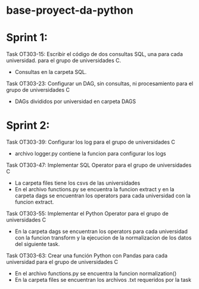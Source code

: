 # base-proyect-da-python

# Sprint 1:

Task OT303-15: Escribir el código de dos consultas SQL, una para cada universidad. para el grupo de universidades C.
* Consultas en la carpeta SQL.

Task OT303-23: Configurar un DAG, sin consultas, ni procesamiento para el grupo de universidades C
* DAGs divididos por universidad en carpeta DAGS

# Sprint 2:

Task OT303-39: Configurar los log para el grupo de universidades C
* archivo logger.py contiene la funcion para configurar los logs

Task OT303-47: Implementar SQL Operator para el grupo de universidades C
* La carpeta files tiene los csvs de las universidades
* En el archivo functions.py se encuentra la funcion extract y en la carpeta dags se encuentran los operators para cada universidad con la funcion extract.

Task OT303-55: Implementar el Python Operator para el grupo de universidades C
* En la carpeta dags se encuentran los operators para cada universidad con la funcion transform y la ejecucion de la normalizacion de los datos del siguiente task.

Task OT303-63: Crear una función Python con Pandas para cada universidad para el grupo de universidades C
* En el archivo functions.py se encuentra la funcion normalization() 
* En la carpeta files se encuentran los archivos .txt requeridos por la task
